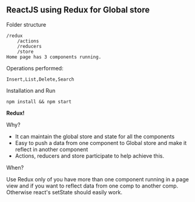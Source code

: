##  ReactJS using Redux for Global store

Folder structure

	/redux 
		/actions 
		/reducers 
		/store 
	Home page has 3 components running.
Operations performed:

	Insert,List,Delete,Search
Installation and Run

	npm install && npm start
	
**Redux!**

Why?
 - It can maintain the global store and state for all the components
 - Easy to push a data from one component to Global store and make it reflect in another component
 - Actions, reducers and store participate to help achieve this.

When?

Use Redux only of you have more than one component running in a page view and if you want to reflect data from one comp to another comp. Otherwise react's setState should easily work.
